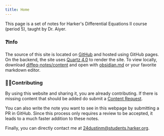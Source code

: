 ```yaml
---
title: Home
---
```


This page is a set of notes for Harker's Differential Equations II course (period 5), taught by Dr. Aiyer. 

### ❓Info

The source of this site is located on [GitHub](https://github.com/dustin-miao/diffeq/tree/main) and hosted using GitHub pages. On the backend, the site uses [Quartz 4.0](https://quartz.jzhao.xyz/) to render the site. To view locally, download [diffeq-notes/content](https://github.com/dustin-miao/diffeq/tree/main/content) and open with [obsidian.md](https://obsidian.md/) or your favorite markdown editor.

### 👩‍🔬Contributing

By using this website and sharing it, you are already contributing. If there is missing content that should be added do submit a [Content Request](https://github.com/dustin-miao/diffeq/issues/new).

You can also write the note you want to see in this webpage by submitting a PR in GitHub. Since this process only requires a review to be accepted, it leads to a much faster addition to these notes.

Finally, you can directly contact me at [24dustinm@students.harker.org](mailto:24dustinm@students.harker.org).
